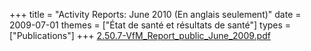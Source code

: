 +++
title = "Activity Reports: June 2010 (En anglais seulement)"
date = 2009-07-01
themes = ["État de santé et résultats de santé"]
types = ["Publications"]
+++
[2.50.7-VfM_Report_public_June_2009.pdf](/files/2.50.7-VfM_Report_public_June_2009.pdf)
